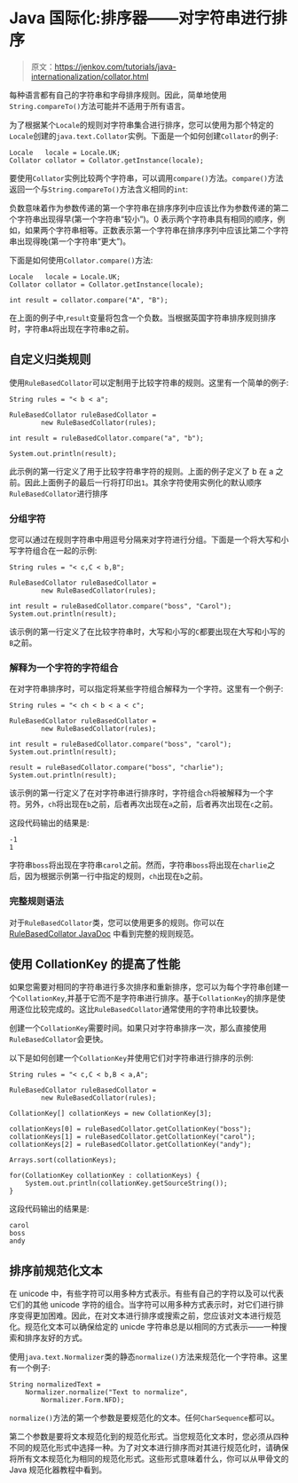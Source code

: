 # Java 国际化:排序器——对字符串进行排序

> 原文：<https://jenkov.com/tutorials/java-internationalization/collator.html>

每种语言都有自己的字符串和字母排序规则。因此，简单地使用`String.compareTo()`方法可能并不适用于所有语言。

为了根据某个`Locale`的规则对字符串集合进行排序，您可以使用为那个特定的`Locale`创建的`java.text.Collator`实例。下面是一个如何创建`Collator`的例子:

```
Locale   locale = Locale.UK;
Collator collator = Collator.getInstance(locale);

```

要使用`Collator`实例比较两个字符串，可以调用`compare()`方法。`compare()`方法返回一个与`String.compareTo()`方法含义相同的`int`:

负数意味着作为参数传递的第一个字符串在排序序列中应该比作为参数传递的第二个字符串出现得早(第一个字符串“较小”)。0 表示两个字符串具有相同的顺序，例如，如果两个字符串相等。正数表示第一个字符串在排序序列中应该比第二个字符串出现得晚(第一个字符串“更大”)。

下面是如何使用`Collator.compare()`方法:

```
Locale   locale = Locale.UK;
Collator collator = Collator.getInstance(locale);

int result = collator.compare("A", "B");

```

在上面的例子中,`result`变量将包含一个负数。当根据英国字符串排序规则排序时，字符串`A`将出现在字符串`B`之前。

## 自定义归类规则

使用`RuleBasedCollator`可以定制用于比较字符串的规则。这里有一个简单的例子:

```
String rules = "< b < a";

RuleBasedCollator ruleBasedCollator =
        new RuleBasedCollator(rules);

int result = ruleBasedCollator.compare("a", "b");

System.out.println(result);

```

此示例的第一行定义了用于比较字符串字符的规则。上面的例子定义了 b 在 a 之前。因此上面例子的最后一行将打印出`1`。其余字符使用实例化的默认顺序`RuleBasedCollator`进行排序

### 分组字符

您可以通过在规则字符串中用逗号分隔来对字符进行分组。下面是一个将大写和小写字符组合在一起的示例:

```
String rules = "< c,C < b,B";

RuleBasedCollator ruleBasedCollator =
        new RuleBasedCollator(rules);

int result = ruleBasedCollator.compare("boss", "Carol");
System.out.println(result);

```

该示例的第一行定义了在比较字符串时，大写和小写的`C`都要出现在大写和小写的`B`之前。

### 解释为一个字符的字符组合

在对字符串排序时，可以指定将某些字符组合解释为一个字符。这里有一个例子:

```
String rules = "< ch < b < a < c";

RuleBasedCollator ruleBasedCollator =
        new RuleBasedCollator(rules);

int result = ruleBasedCollator.compare("boss", "carol");
System.out.println(result);

result = ruleBasedCollator.compare("boss", "charlie");
System.out.println(result);

```

该示例的第一行定义了在对字符串进行排序时，字符组合`ch`将被解释为一个字符。另外，`ch`将出现在`b`之前，后者再次出现在`a`之前，后者再次出现在`c`之前。

这段代码输出的结果是:

```
-1
1

```

字符串`boss`将出现在字符串`carol`之前。然而，字符串`boss`将出现在`charlie`之后，因为根据示例第一行中指定的规则，`ch`出现在`b`之前。

### 完整规则语法

对于`RuleBasedCollator`类，您可以使用更多的规则。你可以在 [RuleBasedCollator JavaDoc](http://docs.oracle.com/javase/7/docs/api/java/text/RuleBasedCollator.html) 中看到完整的规则规范。

## 使用 CollationKey 的提高了性能

如果您需要对相同的字符串进行多次排序和重新排序，您可以为每个字符串创建一个`CollationKey`,并基于它而不是字符串进行排序。基于`CollationKey`的排序是使用逐位比较完成的。这比`RuleBasedCollator`通常使用的字符串比较要快。

创建一个`CollationKey`需要时间。如果只对字符串排序一次，那么直接使用`RuleBasedCollator`会更快。

以下是如何创建一个`CollationKey`并使用它们对字符串进行排序的示例:

```
String rules = "< c,C < b,B < a,A";

RuleBasedCollator ruleBasedCollator =
        new RuleBasedCollator(rules);

CollationKey[] collationKeys = new CollationKey[3];

collationKeys[0] = ruleBasedCollator.getCollationKey("boss");
collationKeys[1] = ruleBasedCollator.getCollationKey("carol");
collationKeys[2] = ruleBasedCollator.getCollationKey("andy");

Arrays.sort(collationKeys);

for(CollationKey collationKey : collationKeys) {
    System.out.println(collationKey.getSourceString());
}

```

这段代码输出的结果是:

```
carol
boss
andy

```

## 排序前规范化文本

在 unicode 中，有些字符可以用多种方式表示。有些有自己的字符以及可以代表它们的其他 unicode 字符的组合。当字符可以用多种方式表示时，对它们进行排序变得更加困难。因此，在对文本进行排序或搜索之前，您应该对文本进行规范化。规范化文本可以确保给定的 unicde 字符串总是以相同的方式表示——一种搜索和排序友好的方式。

使用`java.text.Normalizer`类的静态`normalize()`方法来规范化一个字符串。这里有一个例子:

```
String normalizedText =
    Normalizer.normalize("Text to normalize",
        Normalizer.Form.NFD);

```

`normalize()`方法的第一个参数是要规范化的文本。任何`CharSequence`都可以。

第二个参数是要将文本规范化到的规范化形式。当您规范化文本时，您必须从四种不同的规范化形式中选择一种。为了对文本进行排序而对其进行规范化时，请确保将所有文本规范化为相同的规范化形式。这些形式意味着什么，你可以从甲骨文的 Java 规范化器教程中看到。